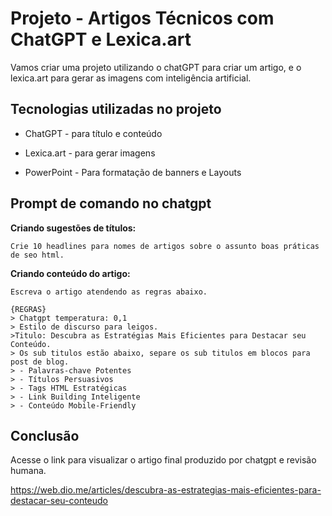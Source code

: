 # Projeto - Artigos Técnicos com ChatGPT e Lexica.art

Vamos criar uma projeto utilizando o chatGPT para criar um artigo, e o lexica.art para gerar as imagens com inteligência artificial.



## Tecnologias utilizadas no projeto

- ChatGPT - para título e conteúdo

- Lexica.art - para gerar imagens

- PowerPoint - Para formatação de banners e Layouts

  

## Prompt de comando no chatgpt



**Criando sugestões de títulos:**	

```
Crie 10 headlines para nomes de artigos sobre o assunto boas práticas de seo html.
```



**Criando conteúdo do artigo:**

```
Escreva o artigo atendendo as regras abaixo.

{REGRAS}
> Chatgpt temperatura: 0,1
> Estilo de discurso para leigos.
>Titulo: Descubra as Estratégias Mais Eficientes para Destacar seu Conteúdo.
> Os sub titulos estão abaixo, separe os sub titulos em blocos para post de blog.
> - Palavras-chave Potentes
> - Títulos Persuasivos
> - Tags HTML Estratégicas
> - Link Building Inteligente
> - Conteúdo Mobile-Friendly
```



## Conclusão

Acesse o link para visualizar o artigo final produzido por chatgpt e revisão humana.

https://web.dio.me/articles/descubra-as-estrategias-mais-eficientes-para-destacar-seu-conteudo



